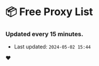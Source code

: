 # :package: Free Proxy List
### Updated every 15 minutes.

- Last updated: `2024-05-02 15:44`

:heart:
